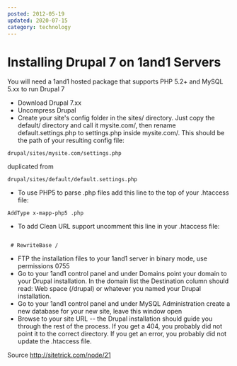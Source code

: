```yaml
---
posted: 2012-05-19
updated: 2020-07-15
category: technology
---
```


# Installing Drupal 7 on 1and1 Servers

You will need a 1and1 hosted package that supports PHP 5.2+ and MySQL 5.xx to run Drupal 7

* Download Drupal 7.xx
* Uncompress Drupal
* Create your site's config folder in the sites/ directory. Just copy the default/ directory and call it mysite.com/, then rename default.settings.php to settings.php inside mysite.com/. This should be the path of your resulting config file:
```
drupal/sites/mysite.com/settings.php
```
duplicated from
```
drupal/sites/default/default.settings.php
```
* To use PHP5 to parse .php files add this line to the top of your .htaccess file:
```
AddType x-mapp-php5 .php
```
* To add Clean URL support uncomment this line in your .htaccess file:
```

 # RewriteBase /
```
* FTP the installation files to your 1and1 server in binary mode, use permissions 0755
* Go to your 1and1 control panel and under Domains point your domain to your Drupal installation. In the domain list the Destination column should read:
Web space (/drupal) or whatever you named your Drupal installation.
* Go to your 1and1 control panel and under MySQL Administration create a new database for your new site, leave this window open
* Browse to your site URL -- the Drupal installation should guide you through the rest of the process. If you get a 404, you probably did not point it to the correct directory. If you get an error, you probably did not update the .htaccess file.

Source http://sitetrick.com/node/21

